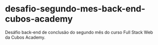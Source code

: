 # desafio-segundo-mes-back-end-cubos-academy
Desáfio back-end de conclusão do segundo mês do curso Full Stack Web da Cubos Academy.
